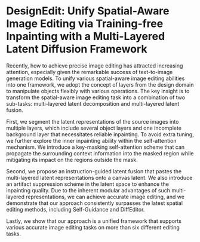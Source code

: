 # DesignEdit: Unify Spatial-Aware Image Editing via Training-free Inpainting with a Multi-Layered Latent Diffusion Framework

Recently, how to achieve precise image editing has attracted increasing attention, especially given the remarkable success of text-to-image generation models. To unify various spatial-aware image editing abilities into one framework, we adopt the concept of layers from the design domain to manipulate objects flexibly with various operations. The key insight is to transform the spatial-aware image editing task into a combination of two sub-tasks: multi-layered latent decomposition and multi-layered latent fusion.

First, we segment the latent representations of the source images into multiple layers, which include several object layers and one incomplete background layer that necessitates reliable inpainting. To avoid extra tuning, we further explore the inner inpainting ability within the self-attention mechanism. We introduce a key-masking self-attention scheme that can propagate the surrounding context information into the masked region while mitigating its impact on the regions outside the mask.

Second, we propose an instruction-guided latent fusion that pastes the multi-layered latent representations onto a canvas latent. We also introduce an artifact suppression scheme in the latent space to enhance the inpainting quality. Due to the inherent modular advantages of such multi-layered representations, we can achieve accurate image editing, and we demonstrate that our approach consistently surpasses the latest spatial editing methods, including Self-Guidance and DiffEditor.

Lastly, we show that our approach is a unified framework that supports various accurate image editing tasks on more than six different editing tasks.